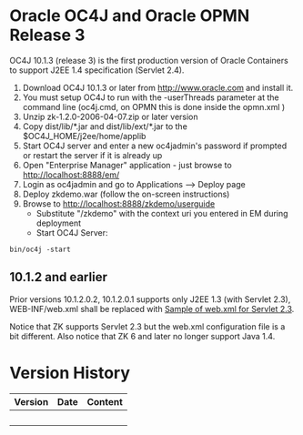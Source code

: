 # Oracle OC4J and Oracle OPMN Release 3

OC4J 10.1.3 (release 3) is the first production version of Oracle
Containers to support J2EE 1.4 specification (Servlet 2.4).

1.  Download OC4J 10.1.3 or later from <http://www.oracle.com> and
    install it.
2.  You must setup OC4J to run with the -userThreads parameter at the
    command line (oc4j.cmd, on OPMN this is done inside the opmn.xml
    <data id="oc4j-options" value="-userThreads" />)
3.  Unzip zk-1.2.0-2006-04-07.zip or later version
4.  Copy dist/lib/\*.jar and dist/lib/ext/\*.jar to the
    \$OC4J_HOME/j2ee/home/applib
5.  Start OC4J server and enter a new oc4jadmin's password if prompted
    or restart the server if it is already up
6.  Open "Enterprise Manager" application - just browse to
    <http://localhost:8888/em/>
7.  Login as oc4jadmin and go to Applications --\> Deploy page
8.  Deploy zkdemo.war (follow the on-screen instructions)
9.  Browse to <http://localhost:8888/zkdemo/userguide>
    - Substitute "/zkdemo" with the context uri you entered in EM during
      deployment
    - Start OC4J Server:

  
  
`bin/oc4j -start`

## 10.1.2 and earlier

Prior versions 10.1.2.0.2, 10.1.2.0.1 supports only J2EE 1.3 (with
Servlet 2.3), WEB-INF/web.xml shall be replaced with [Sample of web.xml
for Servlet
2.3](ZK_Installation_Guide/ZK_Background/Sample_of_web.xml_for_Servlet_2.3).

Notice that ZK supports Servlet 2.3 but the web.xml configuration file
is a bit different. Also notice that ZK 6 and later no longer support
Java 1.4.

# Version History

| Version | Date | Content |
|---------|------|---------|
|         |      |         |
